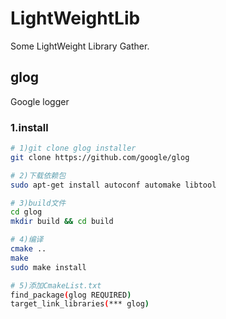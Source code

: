 # LightWeightLib
Some LightWeight Library Gather.

## glog
Google logger

### 1.install
```sh
# 1)git clone glog installer  
git clone https://github.com/google/glog

# 2)下载依赖包  
sudo apt-get install autoconf automake libtool

# 3)build文件
cd glog
mkdir build && cd build

# 4)编译
cmake ..
make
sudo make install 

# 5)添加CmakeList.txt
find_package(glog REQUIRED)  
target_link_libraries(*** glog)
